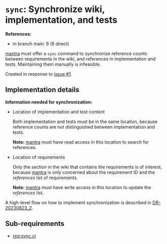 # `sync`: Synchronize wiki, implementation, and tests

**References:**

- in branch main: 9 (8 direct)

[mantra](https://github.com/mhatzl/mantra) must offer a `sync` command to synchronize reference counts
between requirements in the wiki, and references in implementation and tests.
Maintaining them manually is infeasible.

Created in response to [issue #1](https://github.com/mhatzl/mantra/issues/1).

## Implementation details

**Information needed for synchronization:**

- Location of implementation and test content

  Both implementation and tests must be in the same location,
  because reference counts are not distinguished between implementation and tests.

  **Note:** [mantra](https://github.com/mhatzl/mantra) must have read access in this location to search for references.

- Location of requirements

  Only the section in the wiki that contains the requirements is of interest,
  because [mantra](https://github.com/mhatzl/mantra) is only concerned about
  the requirement ID and the *references* list of requirements.

  **Note:** [mantra](https://github.com/mhatzl/mantra) must have write access in this location to update the *references* list.

A high-level flow on how to implement synchronization is described in [DR-20230823_2](6-DR-20230823_2). 

## Sub-requirements

- [req:sync.ci](5-REQ-sync.ci)
